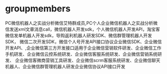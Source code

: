 # groupmembers
PC微信机器人之实战分析微信艾特群成员,PC个人企业微信机器人之实战分析微信发送xml文章消息call，微信机器人开发sdk，个人微信机器人开发API，淘宝客微信发单机器人开发sdk，导购返利机器人研发SDK、微信群管理机器人开发SDK， 微信二次开发SDK，微信个人号开发API接口协议企业微信SDK、企业微信开发API、,企业微信第三方开发接口适用于企业微信营销软件研发、企业微信工作手机研发、企业微信云控系统研发、企业微信客服系统研发、企业微信营销系统研发、 企业微信客微商营销工具研发、企业微信scrm客服系统研发、企业微信聊天机器人、企业微信群管理机器人研发企业微信协议API接口开发
